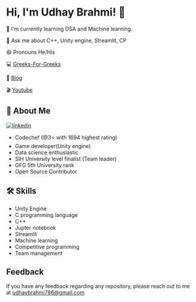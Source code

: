 
# Hi, I'm Udhay Brahmi! 👋




🧠 I'm currently learning DSA and Machine learning.

💬 Ask me about C++, Unity engine, Streamlit, CP

😄 Pronouns He/His

💻 [Greeks-For-Greeks](https://github.com/Udhay-Brahmi/Udhay-Brahmi/blob/main/url)

📜 [Blog](https://ccodinglanguage.blogspot.com/2020/09/c-structure-local-scope-typedef.html)

🎬 [Youtube](https://www.youtube.com/playlist?list=PL0JlkXkl7laaAHLmqPgQfV8B_unBt6Hja)



## 🚀 About Me
[![linkedin](https://img.shields.io/badge/linkedin-0A66C2?style=for-the-badge&logo=linkedin&logoColor=white)](https://www.linkedin.com/in/udhay-brahmi-6330591b5/)
- Codechef (@3⭐ with 1694 highest rating)
- Game developer(Unity engine) 
- Data science enthusiastic
- SIH University level finalist (Team leader)
- GFG 5th University rank
- Open Source Contributor



## 🛠 Skills
- Unity Engine
- C programming language
- C++
- Jupter notebook
- Streamlit
- Machine learning
- Competitive programming
- Team management


## Feedback

If you have any feedback regarding any repository, please reach out to me at udhaybrahmi786@gmail.com

